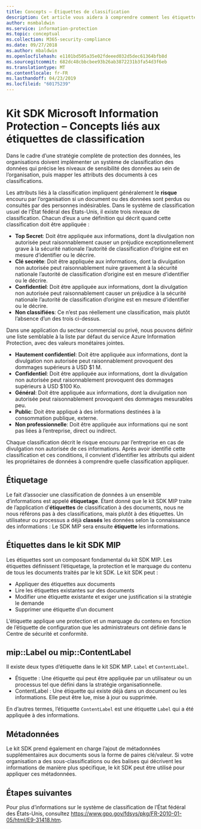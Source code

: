 ```yaml
---
title: Concepts – Étiquettes de classification
description: Cet article vous aidera à comprendre comment les étiquettes sont utilisées pour la classification des données.
author: msmbaldwin
ms.service: information-protection
ms.topic: conceptual
ms.collection: M365-security-compliance
ms.date: 09/27/2018
ms.author: mbaldwin
ms.openlocfilehash: e1101bd505a35e02fdeeed032d5dec61364bfb8d
ms.sourcegitcommit: 682dc48cbbcbee93b26ab3872231b3fa54d3f6eb
ms.translationtype: MT
ms.contentlocale: fr-FR
ms.lasthandoff: 04/23/2019
ms.locfileid: "60175239"
---
```

# <a name="microsoft-information-protection-sdk---classification-label-concepts"></a>Kit SDK Microsoft Information Protection – Concepts liés aux étiquettes de classification

Dans le cadre d’une stratégie complète de protection des données, les organisations doivent implémenter un système de classification des données qui précise les niveaux de sensibilité des données au sein de l’organisation, puis mapper les attributs des documents à ces classifications.

Les attributs liés à la classification impliquent généralement le **risque** encouru par l’organisation si un document ou des données sont perdus ou consultés par des personnes indésirables. Dans le système de classification usuel de l’État fédéral des États-Unis, il existe trois niveaux de classification. Chacun d’eux a une définition qui décrit quand cette classification doit être appliquée :

* **Top Secret**: Doit être appliquée aux informations, dont la divulgation non autorisée peut raisonnablement causer un préjudice exceptionnellement grave à la sécurité nationale l’autorité de classification d’origine est en mesure d’identifier ou le décrire.
* **Clé secrète**: Doit être appliquée aux informations, dont la divulgation non autorisée peut raisonnablement nuire gravement à la sécurité nationale l’autorité de classification d’origine est en mesure d’identifier ou le décrire.
* **Confidentiel**: Doit être appliquée aux informations, dont la divulgation non autorisée peut raisonnablement causer un préjudice à la sécurité nationale l’autorité de classification d’origine est en mesure d’identifier ou le décrire.
* **Non classifiées**: Ce n’est pas réellement une classification, mais plutôt l’absence d’un des trois ci-dessus.

Dans une application du secteur commercial ou privé, nous pouvons définir une liste semblable à la liste par défaut du service Azure Information Protection, avec des valeurs monétaires jointes.

* **Hautement confidentiel**: Doit être appliquée aux informations, dont la divulgation non autorisée peut raisonnablement provoquent des dommages supérieurs à USD $1 M.
* **Confidentiel**: Doit être appliquée aux informations, dont la divulgation non autorisée peut raisonnablement provoquent des dommages supérieurs à USD $100 Ko.
* **Général**: Doit être appliquée aux informations, dont la divulgation non autorisée peut raisonnablement provoquent des dommages mesurables peu.
* **Public**: Doit être appliqué à des informations destinées à la consommation publique, externe. 
* **Non professionnelle**: Doit être appliquée aux informations qui ne sont pas liées à l’entreprise, direct ou indirect.

Chaque classification décrit le risque encouru par l’entreprise en cas de divulgation non autorisée de ces informations. Après avoir identifié cette classification et ces conditions, il convient d’identifier les attributs qui aident les propriétaires de données à comprendre quelle classification appliquer.

## <a name="labeling"></a>Étiquetage

Le fait d’associer une classification de données à un ensemble d’informations est appelé **étiquetage**. Étant donné que le kit SDK MIP traite de l’application d’**étiquettes** de classification à des documents, nous ne nous référons pas à des classifications, mais plutôt à des étiquettes. Un utilisateur ou processus a déjà **classés** les données selon la connaissance des informations : Le SDK MIP sera ensuite **étiquette** les informations.

## <a name="labels-in-the-mip-sdk"></a>Étiquettes dans le kit SDK MIP

Les étiquettes sont un composant fondamental du kit SDK MIP. Les étiquettes définissent l’étiquetage, la protection et le marquage du contenu de tous les documents traités par le kit SDK. Le kit SDK peut :

* Appliquer des étiquettes aux documents
* Lire les étiquettes existantes sur des documents
* Modifier une étiquette existante et exiger une justification si la stratégie le demande
* Supprimer une étiquette d’un document

L’étiquette applique une protection et un marquage du contenu en fonction de l’étiquette de configuration que les administrateurs ont définie dans le Centre de sécurité et conformité. 

## <a name="miplabel-vs-mipcontentlabel"></a>mip::Label ou mip::ContentLabel

Il existe deux types d’étiquette dans le kit SDK MIP. `Label` et `ContentLabel`.

* Étiquette : Une étiquette qui peut être appliquée par un utilisateur ou un processus tel que défini dans la stratégie organisationnelle.
* ContentLabel : Une étiquette qui existe déjà dans un document ou les informations. Elle peut être lue, mise à jour ou supprimée. 

En d’autres termes, l’étiquette `ContentLabel` est une étiquette `Label` qui a été appliquée à des informations.

## <a name="metadata"></a>Métadonnées

Le kit SDK prend également en charge l’ajout de métadonnées supplémentaires aux documents sous la forme de paires clé/valeur. Si votre organisation a des sous-classifications ou des balises qui décrivent les informations de manière plus spécifique, le kit SDK peut être utilisé pour appliquer ces métadonnées.

## <a name="next-steps"></a>Étapes suivantes

Pour plus d’informations sur le système de classification de l’État fédéral des États-Unis, consultez https://www.gpo.gov/fdsys/pkg/FR-2010-01-05/html/E9-31418.htm.
